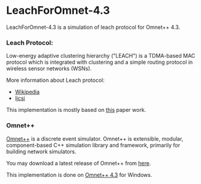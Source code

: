 # LeachForOmnet-4.3

LeachForOmnet-4.3 is a simulation of leach protocol for Omnet++ 4.3.

### Leach Protocol:
Low-energy adaptive clustering hierarchy ("LEACH") is a TDMA-based MAC protocol which is integrated with clustering and a simple routing protocol in wireless sensor networks (WSNs).

More information about Leach protocol:
-  [Wikipedia](https://en.wikipedia.org/wiki/Low-energy_adaptive_clustering_hierarchy)
-  [Ijcsi](http://ijcsi.org/papers/IJCSI-10-1-1-354-359.pdf)

This implementation is mostly based on [this](http://ijcsi.org/papers/IJCSI-10-1-1-354-359.pdf) paper work.

### Omnet++

[Omnet++](https://omnetpp.org/) is a discrete event simulator. Omnet++ is extensible, modular, component-based C++ simulation library and framework, primarily for building network simulators.

You may download a latest release of Omnet++ from [here](https://omnetpp.org/omnetpp).

This implementation is done on [Omnet++ 4.3](https://omnetpp.org/component/jdownloads/download/32-release-older-versions/2266-omnet-4-3-1-source-ide-tgz) for Windows.
